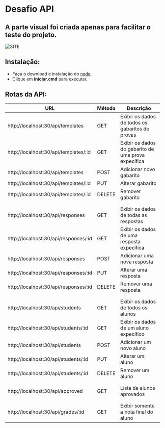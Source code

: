 # Desafio API
## A parte visual foi criada apenas para facilitar o teste do projeto.
![SITE](https://i.imgur.com/ITk3z0Y.png)

## Instalação:
- Faça o download e instalação do [node](https://nodejs.org/en/).
- Clique em **iniciar.cmd** para executar.

## Rotas da API:
| URL | Método | Descrição |
| --- | --- | --- |
| http://localhost:30/api/templates | GET | Exibir os dados de todos os gabaritos de provas |
| http://localhost:30/api/templates/:id | GET | Exibir os dados do gabarito de uma prova expecífica |
| http://localhost:30/api/templates | POST | Adicionar novo gabarito |
| http://localhost:30/api/templates/:id | PUT | Alterar gabarito |
| http://localhost:30/api/templates/:id | DELETE | Remover gabarito |
|  |  |  |
|  |  |  |
| http://localhost:30/api/responses | GET | Exibir os dados de todas as respostas |
| http://localhost:30/api/responses/:id | GET | Exibir os dados de uma resposta expecífica |
| http://localhost:30/api/responses | POST | Adicionar uma nova resposta |
| http://localhost:30/api/responses/:id | PUT | Alterar uma resposta |
| http://localhost:30/api/responses/:id | DELETE | Remover uma resposta |
|  |  |  |
|  |  |  |
| http://localhost:30/api/students | GET | Exibir os dados de todos os alunos |
| http://localhost:30/api/students/:id | GET | Exibir os dados de um aluno expecífico |
| http://localhost:30/api/students | POST | Adicionar um novo aluno |
| http://localhost:30/api/students/:id | PUT | Alterar um aluno |
| http://localhost:30/api/students/:id | DELETE | Remover um aluno |
|  |  |  |
|  |  |  |
| http://localhost:30/api/approved | GET | Lista de alunos aprovados |
|  |  |  |
|  |  |  |
| http://localhost:30/api/grades/:id | GET | Exibir somente a nota final do aluno |

